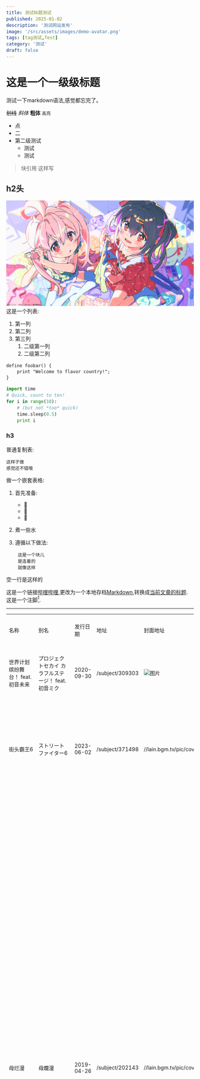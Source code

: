 ```yaml
---
title: 测试标题测试
published: 2025-01-02
description: '测试网站发布'
image: '/src/assets/images/demo-avatar.png'
tags: [tag测试,Test]
category: '测试'
draft: false 
---
```

# 这是一个一级级标题

测试一下markdown语法,感觉都忘完了。

~~划线~~  _斜体_ **粗体**  `高亮`
- 点
- 二
- 第二级测试
    - 测试
    - 测试

> 块引用
>这样写

## h2头
![alt text](1-1.jpg)
这是一个列表:

1. 第一列
2. 第二列
3. 第三列
    1. 二级第一列
    2. 二级第二列


```
define foobar() {
    print "Welcome to flavor country!";
}
```
```python
import time
# Quick, count to ten!
for i in range(10):
    # (but not *too* quick)
    time.sleep(0.5)
    print i
```

### h3

普通复制表:

    这样子做
    感觉还不错哦


做一个嵌套表格:

1. 首先准备:
    - 🥕
    - 🍎
    - 🍌
2. 煮一些水
3. 遵循以下做法:

        这是一个块儿
        是连着的
        就像这样
    
空一行是这样的

这是一个链接[哔哩哔哩](www.bilibili.com),更改为一个本地存档[Markdown](local-doc.html),转换成[当前文章的标题](#这是一个一级级标题). 这是一个注脚[^1].

[^1]: 注脚内容在这里


---

| | | | | | | | | | | |
|-|-|-|-|-|-|-|-|-|-|-|
|名称|别名|发行日期|地址|封面地址|收藏日期|我的评分|标签|吐槽|其它信息|观看状态|
|世界计划 缤纷舞台！ feat. 初音未来|プロジェクトセカイ カラフルステージ！ feat. 初音ミク|2020-09-30|/subject/309303|![图片](https://lain.bgm.tv/pic/cover/c/ac/62/309303_4Mob1.jpg )|2025-1-1|||咱「初音未来世界计划缤纷舞台」日服开服至今没有初音未来SSR，望周知|2020年9月30日 / iOS、Android / MUG & ADV|看过|
|街头霸王6|ストリートファイター6|2023-06-02|/subject/371498|//lain.bgm.tv/pic/cover/c/fa/af/371498_L8cpn.jpg|2025-1-1|||Steam2024年玩的时长80多个小时了。 咱格斗苦手，每次打完发誓再也不碰这个游戏了，然后过几天打开b站刷了几个小视频又手痒了，反复循环。|2023年6月2日 / PS4、PS5、Xbox Series X/S等 / FTG|看过|
|母烂漫|母爛漫|2019-04-26|/subject/202143|//lain.bgm.tv/pic/cover/c/10/9d/202143_M33u7.jpg|2025-1-1|||卡密！今年玩过最涩的エロゲー，也是我人生中第三次无限接近冲死状态(前两次是多娜多娜和兰斯)，大正时代的军国储备与和风装饰的社会也很吸引人，沉浸感拉满。 まゆこ与うか两个主角有几张cg我大概这辈子都忘不掉(电车、锁孔看妈、澡堂、窗户后苦主视角…)加上顶级的文案给我带来的冲击不亚于小时候偶然高潮。那个内心暗恋母系大姐姐的少年又回来啦！  剧情:主要内容满分！大正储军相关的内容最后缺失有点小失望，但是营造的氛围不错。 涩涩:10000分！！！伟大，无需多言。 系统:优点是剧情与色色结合的不错，但还是免不了随机性太大，二周目就彻底掌握这个系统了，但没卵用，最后还是靠随机性，不像兰斯系统越熟练玩的越厉害。最后为了进うい线被随机性折磨了一两个小时有点难受。 优秀点不仅在于剧情、涩涩、系统都做的很好，更在于三个结合的很不错，体验很棒！|2019-04-26 / PC / 母と息子の和風浪漫ADV / アリスソフト|看过|
|荒野大镖客：救赎2|Red Dead Redemption 2|2018-10-26|/subject/195573|//lain.bgm.tv/pic/cover/c/37/c0/195573_aJut2.jpg|2024-12-20|||怅然若失…后劲太大了，通关的时候没哭，过了两三个小时在床上哭了。有太多想说的话，一时不知道要说什么。玩的是游戏体会到的却是人生与时代的变迁我仿佛经历了亚瑟与约翰的一生，可当我回过头来时却发现自己依旧只身一人。如果可以的话，我希望故事永远的停留在尾声，让我(约翰)永远的做着农活生活。 最开始玩的很累，过于真实的系统给我气的想摔手柄，一直到中后期才开始喜欢上这个西部与游戏故事，开始慢慢的沉浸在这个西部世界，虽然是npc但是我却抱着人与人的心态去对待。玩到尾声已经变成做农活做的不亦乐乎了。 神作游戏都喜欢本篇通关后再做一个第二部吗？ 兰斯10通关后还有一个几年后以兰斯儿子为视角的第二部。 大表哥2通关后也有一个几年后以兄弟为视角的尾声。 能完完整整的把整个故事交代完，可能这就是神作的魅力吧。|2018年10月26日 / PS4、Xbox One、PC等 / AAVG / Rockstar San Diego (Rockstar Games)|看过|
|初音未来 歌姬计划 Mega39’s|初音ミク Project DIVA MEGA 39’s|2020-02-13|/subject/285772|//lain.bgm.tv/pic/cover/c/24/56/285772_f6MEF.jpg|2024-11-27|||上半年switch放床头手痒的时候就想搓上两把。启动速度比啤酒烧烤快，赢！断触重开不用重新加载，赢！  PV完完全全的为歌的内容服务，赢！|2020年2月13日 / PC、Nintendo Switch / MUG|看过|
|蔚蓝|Celeste|2018-01-25|/subject/236561|//lain.bgm.tv/pic/cover/c/d1/28/236561_566w2.jpg|2024-11-27|||音乐不错。可能是游玩顺序错了，一开始就接触横版跳跃类型地狱难度的游戏导致我根本进行不下去，最后开帮助模式通关的。可能应该先去试试空洞骑士？|2018年1月25日 / Nintendo Switch、Xbox One、PS4等 / Platformer / Matt Makes Games|看过|
|使命召唤：无限战争|Call of Duty: Infinite Warfare|2016-11-04|/subject/181360|//lain.bgm.tv/pic/cover/c/ec/dd/181360_Hp3lH.jpg|2024-11-27|||Apex前身，喷气背包跳跃手感机械感的枪支科幻太空背景…总体的体验酣畅淋漓，就是有点短。因为一个＂操控主角在地球上走到宇宙飞船上冲破大气层开到宇宙，再飞往其他星球再着陆再走下来＂的一段无cg实时演算画面而入坑，体验完很满意！|2016-11-04 / Xbox One、PS4、PC / FPS|看过|
|ラブピカルポッピー！||2024-04-26|/subject/469407|//lain.bgm.tv/pic/cover/c/89/8c/469407_88W97.jpg|2024-11-27|||24年值得一玩的一作，笑点很密集，虽然不如颜艺社搞笑，但放在一众非盟里面也算是强的。 最最最重要的是金发白裤袜萝莉妈妈学姐的白裤袜是假的！太可恶了，纯纯的白裤袜欺诈！明明立绘上那么明显，还有一张膝マフラーcg，结果到do的时候一个hs都没有！差评！听说最近出了fd不知道加了没有？|2024-04-26 / PC / 女の子に囲まれる生活の恋愛シミュレーションADV / SMEE|看过|
|永恒世界|Eternum|2021-09-04|/subject/442350|//lain.bgm.tv/pic/cover/c/90/a1/442350_vbelM.jpg|2024-11-27||||2021-09-04 / Linux、Mac、Android等 / choice-based visual novel / Caribdis|看过|
|对马岛之魂 导演剪辑版|Ghost of Tsushima DIRECTOR'S CUT|2021-08-20|/subject/490141|//lain.bgm.tv/pic/cover/c/1e/5e/490141_l40Nw.jpg|2024-11-27|||如果对武士对历史感兴趣(虽然一点没还原)，那肯定能玩的很爽，沉浸感拉满。顶级的美术风格。走两步就想截图。探索要素也很多，而且融合的很好，射箭、找神社、爬山、泡温泉……。并且所有的一切都是为了玩家服务，不追求真实感，但追求玩家的体验与代入感。虽然故事平庸但是保证能玩的很爽。|2021年8月20日 / PS4、PS5、PC / ARPG / Sucker Punch Productions、Nixxes Software(PC)|看过|
|完美音浪|Hi-Fi Rush|2023-01-26|/subject/417623|//lain.bgm.tv/pic/cover/c/b7/1a/417623_nYUS8.jpg|2024-11-27||||2023年1月26日 / Xbox Series X/S、PC、PS5 / ACT|看过|
|匹诺曹的谎言|Lies Of P|2023-09-19|/subject/356669|//lain.bgm.tv/pic/cover/c/68/d8/356669_Zzb2b.jpg|2024-11-27|||byd害我概率论与数理统计挂科。 xgp的云游戏优化挺好的，网络没问题甚至可以拿个手柄和手机随便玩。 作为类魂挺不错的，武器系统好好设计过了。每一关的乐趣就是组合出不同的武器来打boss，找到适合这一Boss的武器时挺有成就感的，与魂那种一把大剑走到底的还是有区别的。|2023年9月19日 / PS4、PS5、Xbox Series X/S等 / ARPG / Round8 Studio（네오위즈）|看过|
|只狼：影逝二度|SEKIRO: SHADOWS DIE TWICE|2019-03-22|/subject/249296|//lain.bgm.tv/pic/cover/c/c6/18/249296_oLDEG.jpg|2024-11-27|||从第一次打开这个游戏到通关，狼还是那个狼，而我作为玩家变强了，这种不依赖游戏内角色的数值，而依赖游戏外玩家的学习来推动的成就感真的很爽。 幕府时代苇名国破家亡的末期，各种有志之士做着最后的挣扎，有种厚重感。|2019年3月22日 / Xbox One、PS4、PC / ACT / フロム・ソフトウェア|看过|
|艾尔登法环|ELDEN RING|2022-02-25|/subject/284100|//lain.bgm.tv/pic/cover/c/0d/37/284100_6XFF9.jpg|2024-11-27|||传奇耐玩王，简直就是个时间黑洞，每次打开游戏再关掉游戏发现一天的时间就没了。 自由度很高，我都是随便翻两眼攻略或者随便刷个视频，然后就制定一个目标，达成后再定下一个目标，没有固定的流程。|2022年2月25日 / PC、PS5、PS4等 / ARPG|看过|
|火焰之纹章 风花雪月|ファイアーエムブレム 風花雪月|2019-07-26|/subject/206733|//lain.bgm.tv/pic/cover/c/64/24/206733_6QX0O.jpg|2024-11-27|||游戏是好游戏，可惜对我来说太全年龄了，个人还是更喜欢兰斯9。 但是在世界观层面又非常的不全年龄，有深度剖析的价值，完全能上升到政治，社会，宗教层面的讨论。可惜我只想和学生做爱，结果到最后就一个结婚画面也没有更深入的了实在是没啥感觉|2019年7月26日 / Nintendo Switch / SRPG|看过|
|鬼泣5|デビル メイ クライ 5|2019-03-08|/subject/249292|//lain.bgm.tv/pic/cover/c/3b/d0/249292_zmg50.jpg|2024-11-27|||看着自己搓出来的但丁打出帅帅的连招还挺爽的，就是有点费手，流程很短但是可以反复刷反正那几个场景也差不多。 最后，神人剧情，神人剧情，神人剧情，神人剧情，神人剧情，神人剧情，神人剧情，神人剧情，神人剧情，神人剧情，神人剧情。|2019年3月8日 / PS5、Xbox Series X/S、PS4等 / ACT|看过|
|最终幻想7 重制版|FINAL FANTASY VII REMAKE|2020-04-10|/subject/137458|//lain.bgm.tv/pic/cover/c/6e/32/137458_fwH60.jpg|2024-11-27|||PC版优化真不错。战斗与cg的无缝切换有点小震撼。回来吧正统jrpg，我最骄傲的信仰?这种独一份的享受不去体验是体会不到的。感觉剧情就做了个头？ 个人最喜欢和爱丽丝在屋顶上边走边聊天的那一幕，刚结束苦战、队友失联、屋顶的起伏为二人增添了牵手的机会、加上bgm与演出，整体的暧昧氛围直接击中了我，?我的白月光爱丽丝啊|2020年4月10日 / PS4 / ARPG / CREATIVE BUSINESS UNIT Ⅰ (スクウェア・エニックス 第一開発事業本部)|看过|
|生化危机4 重制版|バイオハザード RE:4|2023-03-24|/subject/385912|//lain.bgm.tv/pic/cover/c/db/a1/385912_s3Ee1.jpg|2024-11-27|||经典美式英雄电影的感觉，Ashley美国jk好有感觉，打僵尸也很爽，唯一不足的就是有点短，通关后因为剧情已经结束了，又懒得刷二周目，这一点鬼泣5就做的不错，剧情就是个勾吧，二周目没有心理负担直接爽开！|2023年3月24日 / iOS、PS VR2、PS5等 / ACT (Survival horror)|看过|
|恋狱～月狂病～ 重制版|カルタグラ～ツキ狂イノ病～　《REBIRTH FHD SIZE EDITION》|2023-04-28|/subject/410409|//lain.bgm.tv/pic/cover/c/66/ed/410409_UT7gV.jpg|2024-11-27|||キャラクターごとにセリフもちゃんと用意されていて?、遊んだ後に各キャラクターのボイスサンプルを聞くと、まるで彼らが実際に俳優で、この物語のために演じているだけで、本当はみんな元気で生きているみたいで?  个人最喜欢由良的普通结局，就那样淡淡的一句释然的话来做收尾就挺好，不过一想到有良的好结局是老版玩家等了十几年才等到的就很感慨。  如果我是戏中人，可能由良就是我偏执与疯狂的对象吧。 (还有妹妹?，但是妹妹的戏份好少啊)  あ、海はどこまでも続いてね。   ——恋狱月狂病|2023年4月28日 / PC / 和風サイコミステリィAVG|看过|
|兰斯6 - 赛斯崩坏 -|Rance6 －ゼス崩壊－|2004-08-27|/subject/11168|//lain.bgm.tv/pic/cover/c/0a/e7/11168_K0dEQ.jpg|2024-11-27|||卡密！今年玩过最开心的游戏。往游戏里塞笑点是一件很困难的事情吗？为什么那么多游戏都做不到？可能这就是兰斯魅力吧。  这也是我除了4、5外玩的最后一部兰斯，一想到以后再也不能跟着兰斯大爷去冒险，就难受。  这一路冒险有欢声、有热血、有泪点(?)，感谢陪伴！ 没想到最后莉亚、利克还有大家都登场了，好感动?。决定了，这就是我今年玩过的No.1！|2004-08-27 / Windows / RPG|看过|
|恋爱成双|フタマタ恋愛|2022-04-28|/subject/356907|//lain.bgm.tv/pic/cover/c/cd/89/356907_RABa7.jpg|2024-11-27||大学|上大学前就把主线打完了，一直不舍得进个人线通关。也许是因为独一份的体验吧。这部游戏满足了我对大学的一切美好幻想(并非现实)，就如同小时候看了很多高中后宫动画对高中产生了擅自的期待一样。 交叉暧昧又略显随意的人际关系、如同樱花庄一样友好的大家、涩情的大学生活、丰富多彩的校园生活、互相保密彼此的(劈腿)小秘密、畜生父母的原生家庭与父母再婚而得到的随意妹妹……令枯燥封闭的高中生时的我无比向往，＂啊，如果我能活的像他一样就好了＂是我最真实的想法。 看到公寓的妈妈学姐做一大桌子菜，大伙一起来吃，餐桌上各种死对头拌嘴，真的让我有一种不曾拥有的家的感觉?。还有大家一起去海边玩，差点暴露自己劈腿了的场景，真的让我有一种不曾拥有的青春的感觉?。  然而上了大学后我变得比高中更加封闭，还好我在上大学前体验过这款游戏。|2022-04-28 / PC / 二股恋愛ADV / ASa Project|看过|
|有氧拳击2 拳力舞动|Fit Boxing 2 -リズム＆エクササイズ-|2020-12-03|/subject/321297|//lain.bgm.tv/pic/cover/c/dd/f3/321297_6137h.jpg|2024-11-27||||2020年12月3日 / Nintendo Switch / SPG|看过|
|双人成行|It Takes Two|2021-03-26|/subject/308947|//lain.bgm.tv/pic/cover/c/7a/c9/308947_252Pl.jpg|2024-11-27||||2021年3月26日 / Nintendo Switch、PC、PS4等 / Platformer|看过|
|任天堂明星大乱斗 特别版|大乱闘スマッシュブラザーズ SPECIAL|2018-12-07|/subject/249470|//lain.bgm.tv/pic/cover/c/26/99/249470_3s3i3.jpg|2024-11-27||||2018年12月7日 / Nintendo Switch / FTG|看过|
|胡闹厨房2|Overcooked 2|2018-08-07|/subject/249462|//lain.bgm.tv/pic/cover/c/37/6b/249462_4Zz61.jpg|2024-11-27||||2018年8月7日 / Mac、PC、PS4等 / SIM / Ghost Town Games Ltd., Team17|看过|
